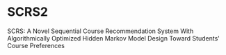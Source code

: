 # SCRS2
SCRS: A Novel Sequential Course Recommendation System With Algorithmically Optimized Hidden Markov Model Design Toward Students' Course Preferences
